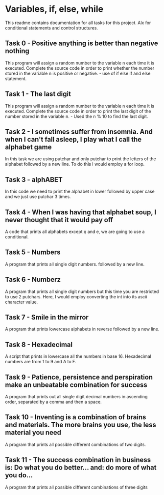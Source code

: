 # Variables, if, else, while
This readme contains documentation for all tasks for this project. Alx for conditional statements and control structures.

## Task 0 - Positive anything is better than negative nothing
This program will assign a random number to the variable n each time it is executed. Complete the source code 
in order to print whether the number stored in the variable n is positive or negative. - use of if else if and else statement.

## Task 1 - The last digit
This program will assign a random number to the variable n each time it is executed.
Complete the source code in order to print the last digit of the number stored in the variable n. - Used the n % 10 to find the last digit.

## Task 2 - I sometimes suffer from insomnia. And when I can't fall asleep, I play what I call the alphabet game
In this task we are using putchar and only putchar to print the letters of the alphabet followed by a new line.
To do this I would employ a for loop. 

## Task 3 - alphABET
In this code we need to print the alphabet in lower followed by upper case and we just use putchar 3 times.

## Task 4 - When I was having that alphabet soup, I never thought that it would pay off
A code that prints all alphabets except q and e, we are going to use a conditional.

## Task 5 - Numbers
A program that prints all single digit numbers. followed by a new line.

## Task 6 - Numberz
A program that prints all single digit numbers but this time you are restricted to use 2 putchars. Here, I would employ converting the int into 
its ascii character value. 

## Task 7 - Smile in the mirror
A program that prints lowercase alphabets in reverse followed by a new line.

## Task 8 - Hexadecimal
A script that prints in lowercase all the numbers in base 16. Hexadecimal numbers are from 1 to 9 and A to F.

## Task 9 - Patience, persistence and perspiration make an unbeatable combination for success
A program that prints out all single digit decimal numbers in ascending order, separated by a comma and then a space.

## Task 10 - Inventing is a combination of brains and materials. The more brains you use, the less material you need
A program that prints all possible different combinations of two digits.

## Task 11 - The success combination in business is: Do what you do better... and: do more of what you do...
A program that prints all possible different combinations of three digits

